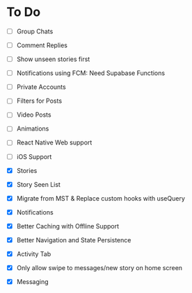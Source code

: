 # To Do

-   [ ] Group Chats
-   [ ] Comment Replies
-   [ ] Show unseen stories first
-   [ ] Notifications using FCM: Need Supabase Functions
-   [ ] Private Accounts
-   [ ] Filters for Posts
-   [ ] Video Posts
-   [ ] Animations
-   [ ] React Native Web support
-   [ ] iOS Support

-   [x] Stories
-   [x] Story Seen List
-   [x] Migrate from MST & Replace custom hooks with useQuery
-   [x] Notifications
-   [x] Better Caching with Offline Support
-   [x] Better Navigation and State Persistence
-   [x] Activity Tab
-   [x] Only allow swipe to messages/new story on home screen
-   [x] Messaging

